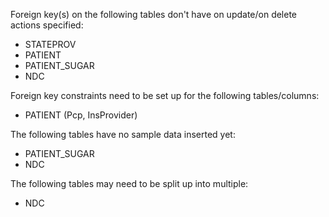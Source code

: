 Foreign key(s) on the following tables don't have on update/on delete actions specified:
* STATEPROV
* PATIENT
* PATIENT_SUGAR
* NDC

Foreign key constraints need to be set up for the following tables/columns:
* PATIENT (Pcp, InsProvider)

The following tables have no sample data inserted yet:
* PATIENT_SUGAR
* NDC

The following tables may need to be split up into multiple:
* NDC